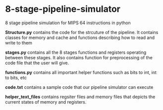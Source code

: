 # 8-stage-pipeline-simulator
8 stage pipeline simulation for MIPS 64 instructions in python

**Structure.py** contains the code for the strcuture of the pipeline. It contains classes for memory and cache and functions describing how to read and write to them

**stages.py** contains all the 8 stages functions and registers operating between these stages. It also contains function for preprocessing of the code file that the user will give.

**functions.py** contains all important helper functions such as bits to int, int to bits, etc

**code.txt** contains a sample code that our pipeline simulator can execute

**helper_text_files** contains regsiter files and memory files that depicts the current states of memory and registers.

